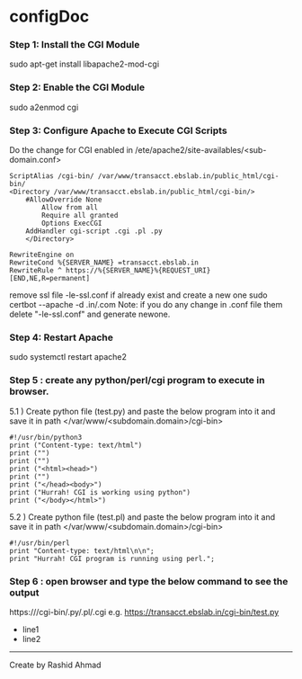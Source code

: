 # configDoc
### Step 1: Install the CGI Module
sudo apt-get install libapache2-mod-cgi

### Step 2: Enable the CGI Module
sudo a2enmod cgi

### Step 3: Configure Apache to Execute CGI Scripts

Do the change for CGI enabled in /ete/apache2/site-availables/<sub-domain.conf>

```
ScriptAlias /cgi-bin/ /var/www/transacct.ebslab.in/public_html/cgi-bin/
<Directory /var/www/transacct.ebslab.in/public_html/cgi-bin/>
	#AllowOverride None
    	Allow from all
    	Require all granted
    	Options ExecCGI 
	AddHandler cgi-script .cgi .pl .py
	</Directory>

RewriteEngine on
RewriteCond %{SERVER_NAME} =transacct.ebslab.in
RewriteRule ^ https://%{SERVER_NAME}%{REQUEST_URI} [END,NE,R=permanent]
```
remove ssl file <subdomain-domain>-le-ssl.conf if already exist and create a new one
sudo certbot --apache -d <subdomain-domain>.in/.com
Note: if you do any change in <subdomain-domain>.conf file them delete "<subdomain-domain>-le-ssl.conf" and generate newone.

###  Step 4: Restart Apache
sudo systemctl restart apache2 

###  Step 5 : create any python/perl/cgi program to execute in browser.
5.1 ) Create python file (test.py) and paste the below program into it and save it in path </var/www/<subdomain.domain>/cgi-bin>
```
#!/usr/bin/python3
print ("Content-type: text/html")
print ("")
print ("")
print ("<html><head>")
print ("")
print ("</head><body>")
print ("Hurrah! CGI is working using python")
print ("</body></html>")
```
5.2 ) Create python file (test.pl) and paste the below program into it and save it in path </var/www/<subdomain.domain>/cgi-bin>
```
#!/usr/bin/perl
print "Content-type: text/html\n\n";
print "Hurrah! CGI program is running using perl.";

```

###  Step 6 : open browser and type the below command to see the output
https://<subdomain-domain>/cgi-bin/<test>.py/.pl/.cgi
e.g.
https://transacct.ebslab.in/cgi-bin/test.py


* line1
* line2

---
Create by Rashid Ahmad
